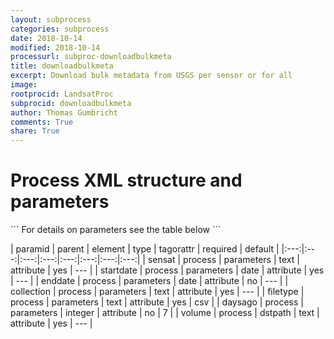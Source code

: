 ```yaml
---
layout: subprocess
categories: subprocess
date: 2018-10-14
modified: 2018-10-14
processurl: subproc-downloadbulkmeta
title: downloadbulkmeta
excerpt: Download bulk metadata from USGS per sensor or for all
image: 
rootprocid: LandsatProc
subprocid: downloadbulkmeta
author: Thomas Gumbricht
comments: True
share: True
---
```


<h1 class='foot-description'>Process XML structure and parameters</h1>
```
For details on parameters see the table below
<?xml version="1.0" ?>
<process>
  <!--Generated from python-->
  <userproj plotid="yourplotid" projectid="yourprojectid" siteid="yoursiteid" system="systemid" tractid="yourtractid" userid="youruserid"/>
  <period endday="DD" endmonth="MM" endyear="YYYY" seasonendday="DD" seasonendmonth="MM" seasonstartday="DD" seasonstartmonth="MM" startday="DD" startmonth="MM" startyear="YYYY" timestep="timestep"/>
  <parameters collection="txtstring" daysago="xyz" enddate="YYYYMMDD" filetype="txtstring" sensat="txtstring" startdate="YYYYMMDD"/>
  <dstpath volume="txtstring"/>
</process>
```

| paramid | parent | element | type | tagorattr | required | default |
|:---:|:---:|:---:|:---:|:---:|:---:|:---:|:---:|
| sensat | process | parameters | text | attribute | yes | --- |
| startdate | process | parameters | date | attribute | yes | --- |
| enddate | process | parameters | date | attribute | no | --- |
| collection | process | parameters | text | attribute | yes | --- |
| filetype | process | parameters | text | attribute | yes | csv |
| daysago | process | parameters | integer | attribute | no | 7 |
| volume | process | dstpath | text | attribute | yes | --- |
